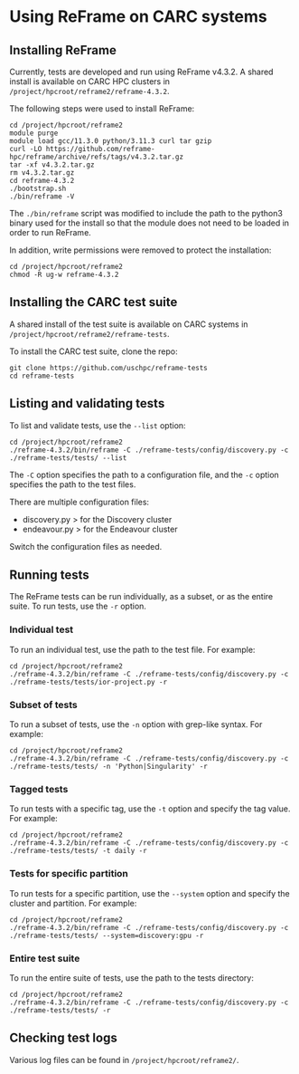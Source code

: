 # Using ReFrame on CARC systems

## Installing ReFrame

Currently, tests are developed and run using ReFrame v4.3.2. A shared install is available on CARC HPC clusters in `/project/hpcroot/reframe2/reframe-4.3.2`.

The following steps were used to install ReFrame:

```
cd /project/hpcroot/reframe2
module purge
module load gcc/11.3.0 python/3.11.3 curl tar gzip
curl -LO https://github.com/reframe-hpc/reframe/archive/refs/tags/v4.3.2.tar.gz
tar -xf v4.3.2.tar.gz
rm v4.3.2.tar.gz
cd reframe-4.3.2
./bootstrap.sh
./bin/reframe -V
```

The `./bin/reframe` script was modified to include the path to the python3 binary used for the install so that the module does not need to be loaded in order to run ReFrame.

In addition, write permissions were removed to protect the installation:

```
cd /project/hpcroot/reframe2
chmod -R ug-w reframe-4.3.2
```

## Installing the CARC test suite

A shared install of the test suite is available on CARC systems in `/project/hpcroot/reframe2/reframe-tests`.

To install the CARC test suite, clone the repo:

```
git clone https://github.com/uschpc/reframe-tests
cd reframe-tests
```

## Listing and validating tests

To list and validate tests, use the `--list` option:

```
cd /project/hpcroot/reframe2
./reframe-4.3.2/bin/reframe -C ./reframe-tests/config/discovery.py -c ./reframe-tests/tests/ --list
```

The `-C` option specifies the path to a configuration file, and the `-c` option specifies the path to the test files.

There are multiple configuration files:

- discovery.py > for the Discovery cluster
- endeavour.py > for the Endeavour cluster

Switch the configuration files as needed.

## Running tests

The ReFrame tests can be run individually, as a subset, or as the entire suite. To run tests, use the `-r` option.

### Individual test

To run an individual test, use the path to the test file. For example:

```
cd /project/hpcroot/reframe2
./reframe-4.3.2/bin/reframe -C ./reframe-tests/config/discovery.py -c ./reframe-tests/tests/ior-project.py -r
```

### Subset of tests

To run a subset of tests, use the `-n` option with grep-like syntax. For example:

```
cd /project/hpcroot/reframe2
./reframe-4.3.2/bin/reframe -C ./reframe-tests/config/discovery.py -c ./reframe-tests/tests/ -n 'Python|Singularity' -r
```

### Tagged tests

To run tests with a specific tag, use the `-t` option and specify the tag value. For example:

```
cd /project/hpcroot/reframe2
./reframe-4.3.2/bin/reframe -C ./reframe-tests/config/discovery.py -c ./reframe-tests/tests/ -t daily -r
```

### Tests for specific partition

To run tests for a specific partition, use the `--system` option and specify the cluster and partition. For example:

```
cd /project/hpcroot/reframe2
./reframe-4.3.2/bin/reframe -C ./reframe-tests/config/discovery.py -c ./reframe-tests/tests/ --system=discovery:gpu -r
```

### Entire test suite

To run the entire suite of tests, use the path to the tests directory:

```
cd /project/hpcroot/reframe2
./reframe-4.3.2/bin/reframe -C ./reframe-tests/config/discovery.py -c ./reframe-tests/tests/ -r
```

## Checking test logs

Various log files can be found in `/project/hpcroot/reframe2/`.
